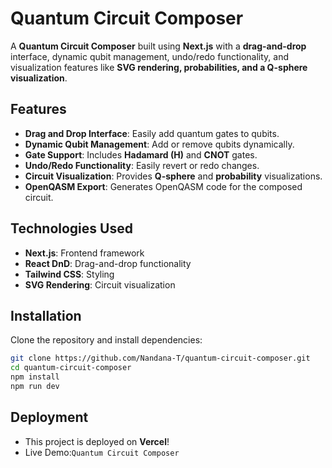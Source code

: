 # Quantum Circuit Composer

A **Quantum Circuit Composer** built using **Next.js** with a **drag-and-drop** interface, dynamic qubit management, undo/redo functionality, and visualization features like **SVG rendering, probabilities, and a Q-sphere visualization**.

## Features 
- **Drag and Drop Interface**: Easily add quantum gates to qubits.
- **Dynamic Qubit Management**: Add or remove qubits dynamically.
- **Gate Support**: Includes **Hadamard (H)** and **CNOT** gates.
- **Undo/Redo Functionality**: Easily revert or redo changes.
- **Circuit Visualization**: Provides **Q-sphere** and **probability** visualizations.
- **OpenQASM Export**: Generates OpenQASM code for the composed circuit.

## Technologies Used 
- **Next.js**: Frontend framework
- **React DnD**: Drag-and-drop functionality
- **Tailwind CSS**: Styling
- **SVG Rendering**: Circuit visualization

## Installation 
Clone the repository and install dependencies:
```sh
git clone https://github.com/Nandana-T/quantum-circuit-composer.git
cd quantum-circuit-composer
npm install
npm run dev
```

## Deployment
- This project is deployed on **Vercel**!
- Live Demo:``` Quantum Circuit Composer ```
